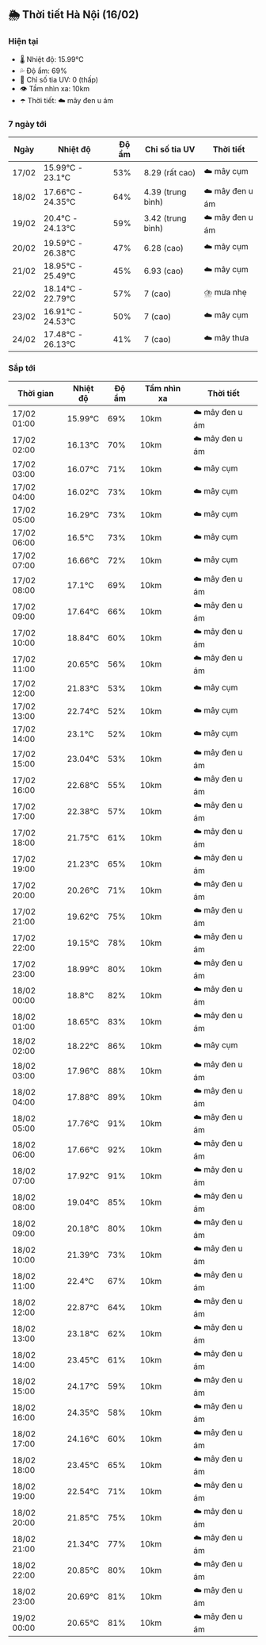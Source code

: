 ## 🌦️ Thời tiết Hà Nội (16/02)

### Hiện tại

- 🌡️ Nhiệt độ: 15.99℃
- 💦 Độ ẩm: 69%
- 🌟 Chỉ số tia UV: 0 (thấp)
- 👁️ Tầm nhìn xa: 10km
- ☂️ Thời tiết: ☁️ mây đen u ám

### 7 ngày tới

| Ngày | Nhiệt độ | Độ ẩm | Chỉ số tia UV | Thời tiết |
| --- | --- | --- | --- | --- |
| 17/02 | 15.99℃ - 23.1℃ | 53% | 8.29 (rất cao) | ☁️ mây cụm |
| 18/02 | 17.66℃ - 24.35℃ | 64% | 4.39 (trung bình) | ☁️ mây đen u ám |
| 19/02 | 20.4℃ - 24.13℃ | 59% | 3.42 (trung bình) | ☁️ mây đen u ám |
| 20/02 | 19.59℃ - 26.38℃ | 47% | 6.28 (cao) | ☁️ mây cụm |
| 21/02 | 18.95℃ - 25.49℃ | 45% | 6.93 (cao) | ☁️ mây cụm |
| 22/02 | 18.14℃ - 22.79℃ | 57% | 7 (cao) | ⛈️ mưa nhẹ |
| 23/02 | 16.91℃ - 24.53℃ | 50% | 7 (cao) | ☁️ mây cụm |
| 24/02 | 17.48℃ - 26.13℃ | 41% | 7 (cao) | ☁️ mây thưa |

### Sắp tới

| Thời gian | Nhiệt độ | Độ ẩm | Tầm nhìn xa | Thời tiết |
| --- | --- | --- | --- | --- |
| 17/02 01:00 | 15.99℃ | 69% | 10km | ☁️ mây đen u ám |
| 17/02 02:00 | 16.13℃ | 70% | 10km | ☁️ mây đen u ám |
| 17/02 03:00 | 16.07℃ | 71% | 10km | ☁️ mây cụm |
| 17/02 04:00 | 16.02℃ | 73% | 10km | ☁️ mây cụm |
| 17/02 05:00 | 16.29℃ | 73% | 10km | ☁️ mây cụm |
| 17/02 06:00 | 16.5℃ | 73% | 10km | ☁️ mây cụm |
| 17/02 07:00 | 16.66℃ | 72% | 10km | ☁️ mây cụm |
| 17/02 08:00 | 17.1℃ | 69% | 10km | ☁️ mây đen u ám |
| 17/02 09:00 | 17.64℃ | 66% | 10km | ☁️ mây đen u ám |
| 17/02 10:00 | 18.84℃ | 60% | 10km | ☁️ mây đen u ám |
| 17/02 11:00 | 20.65℃ | 56% | 10km | ☁️ mây đen u ám |
| 17/02 12:00 | 21.83℃ | 53% | 10km | ☁️ mây cụm |
| 17/02 13:00 | 22.74℃ | 52% | 10km | ☁️ mây cụm |
| 17/02 14:00 | 23.1℃ | 52% | 10km | ☁️ mây cụm |
| 17/02 15:00 | 23.04℃ | 53% | 10km | ☁️ mây đen u ám |
| 17/02 16:00 | 22.68℃ | 55% | 10km | ☁️ mây đen u ám |
| 17/02 17:00 | 22.38℃ | 57% | 10km | ☁️ mây đen u ám |
| 17/02 18:00 | 21.75℃ | 61% | 10km | ☁️ mây đen u ám |
| 17/02 19:00 | 21.23℃ | 65% | 10km | ☁️ mây đen u ám |
| 17/02 20:00 | 20.26℃ | 71% | 10km | ☁️ mây đen u ám |
| 17/02 21:00 | 19.62℃ | 75% | 10km | ☁️ mây đen u ám |
| 17/02 22:00 | 19.15℃ | 78% | 10km | ☁️ mây đen u ám |
| 17/02 23:00 | 18.99℃ | 80% | 10km | ☁️ mây đen u ám |
| 18/02 00:00 | 18.8℃ | 82% | 10km | ☁️ mây đen u ám |
| 18/02 01:00 | 18.65℃ | 83% | 10km | ☁️ mây đen u ám |
| 18/02 02:00 | 18.22℃ | 86% | 10km | ☁️ mây cụm |
| 18/02 03:00 | 17.96℃ | 88% | 10km | ☁️ mây đen u ám |
| 18/02 04:00 | 17.88℃ | 89% | 10km | ☁️ mây đen u ám |
| 18/02 05:00 | 17.76℃ | 91% | 10km | ☁️ mây đen u ám |
| 18/02 06:00 | 17.66℃ | 92% | 10km | ☁️ mây đen u ám |
| 18/02 07:00 | 17.92℃ | 91% | 10km | ☁️ mây đen u ám |
| 18/02 08:00 | 19.04℃ | 85% | 10km | ☁️ mây đen u ám |
| 18/02 09:00 | 20.18℃ | 80% | 10km | ☁️ mây đen u ám |
| 18/02 10:00 | 21.39℃ | 73% | 10km | ☁️ mây đen u ám |
| 18/02 11:00 | 22.4℃ | 67% | 10km | ☁️ mây đen u ám |
| 18/02 12:00 | 22.87℃ | 64% | 10km | ☁️ mây đen u ám |
| 18/02 13:00 | 23.18℃ | 62% | 10km | ☁️ mây đen u ám |
| 18/02 14:00 | 23.45℃ | 61% | 10km | ☁️ mây đen u ám |
| 18/02 15:00 | 24.17℃ | 59% | 10km | ☁️ mây đen u ám |
| 18/02 16:00 | 24.35℃ | 58% | 10km | ☁️ mây đen u ám |
| 18/02 17:00 | 24.16℃ | 60% | 10km | ☁️ mây đen u ám |
| 18/02 18:00 | 23.45℃ | 65% | 10km | ☁️ mây đen u ám |
| 18/02 19:00 | 22.54℃ | 71% | 10km | ☁️ mây đen u ám |
| 18/02 20:00 | 21.85℃ | 75% | 10km | ☁️ mây đen u ám |
| 18/02 21:00 | 21.34℃ | 77% | 10km | ☁️ mây đen u ám |
| 18/02 22:00 | 20.85℃ | 80% | 10km | ☁️ mây đen u ám |
| 18/02 23:00 | 20.69℃ | 81% | 10km | ☁️ mây đen u ám |
| 19/02 00:00 | 20.65℃ | 81% | 10km | ☁️ mây đen u ám |
